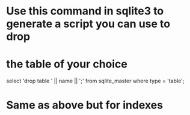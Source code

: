 # Use this command in sqlite3 to generate a script you can use to drop 
# the table of your choice
select 'drop table ' || name || ';' from sqlite_master
    where type = 'table';

# Same as above but for indexes
